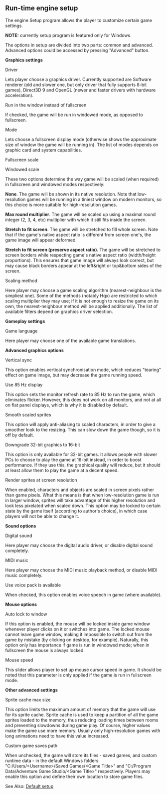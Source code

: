 Run-time engine setup
---------------------

The engine Setup program allows the player to customize certain game
settings.

**NOTE:** currently setup program is featured only for Windows.

The options in setup are divided into two parts: common and advanced.
Advanced options could be accessed by pressing "Advanced" button.

**Graphics settings**

Driver

Lets player choose a graphics driver. Currently supported are Software
renderer (old and slower one, but only driver that fully supports 8-bit
games), Direct3D 9 and OpenGL (newer and faster drivers with hardware
acceleration).

Run in the window instead of fullscreen

If checked, the game will be run in windowed mode, as opposed to
fullscreen.

Mode

Lets choose a fullscreen display mode (otherwise shows the approximate
size of window the game will be running in). The list of modes depends
on graphic card and system capabilities.

Fullscreen scale

Windowed scale

These two options determine the way game will be scaled (when required)
in fullscreen and windowed modes respectively:

**None**. The game will be shown in its native resolution. Note that
low-resolution games will be running in a tiniest window on modern
monitors, so this choice is more suitable for high-resolution games.

**Max round multiplier**. The game will be scaled up using a maximal
round integer (2, 3, 4, etc) multiplier with which it still fits inside
the screen.

**Stretch to fit screen**. The game will be stretched to fill whole
screen. Note that if the game's native aspect ratio is different from
screen one's, the game image will appear deformed.

**Stretch to fit screen (preserve aspect ratio)**. The game will be
stretched to screen borders while respecting game's native aspect ratio
(width/height proportions). This ensures that game image will always
look correct, but may cause black borders appear at the left&right or
top&bottom sides of the screen.

Scaling method

Here player may choose a game scaling algorithm (nearest-neighbour is
the simpliest one). Some of the methods (notably Hqx) are restricted to
which scaling multiplier they may use; if it is not enough to resize the
game on its own, the nearest-neighbour method will be applied
additionally. The list of available filters depend on graphics driver
selection.

**Gameplay settings**

Game language

Here player may choose one of the available game translations.

**Advanced graphics options**

Vertical sync

This option enables vertical synchronisation mode, which reduces
"tearing" effect on game image, but may decrease the game running speed.

Use 85 Hz display

This option sets the monitor refresh rate to 85 Hz to run the game,
which eliminates flicker. However, this does not work on all monitors,
and not at all on flat panel displays, which is why it is disabled by
default.

Smooth scaled sprites

This option will apply anti-aliasing to scaled characters, in order to
give a smoother look to the resizing. This can slow down the game
though, so it is off by default.

Downgrade 32-bit graphics to 16-bit

This option is only available for 32-bit games. It allows people with
slower PCs to choose to play the game at 16-bit instead, in order to
boost performance. If they use this, the graphical quality will reduce,
but it should at least allow them to play the game at a decent speed.

Render sprites at screen resolution

When enabled, characters and objects are scaled in screen pixels rather
than game pixels. What this means is that when low-resolution game is
run in larger window, sprites will take advantage of this higher
resolution and look less pixelated when scaled down. This option may be
locked to certain state by the game itself (according to author's
choice), in which case players will not be able to change it.

**Sound options**

Digital sound

Here player may choose the digital audio driver, or disable digital
sound completely.

MIDI music

Here player may choose the MIDI music playback method, or disable MIDI
music completely.

Use voice pack is available

When checked, this option enables voice speech in game (where
available).

**Mouse options**

Auto lock to window

If this option is enabled, the mouse will be locked inside game window
whenever player clicks on it or switches into game. The locked mouse
cannot leave game window, making it impossible to switch out from the
game by mistake (by clicking on desktop, for example). Naturally, this
option only has importance if game is run in windowed mode; when in
fullscreen the mouse is always locked.

Mouse speed

This slider allows player to set up mouse cursor speed in game. It
should be noted that this parameter is only applied if the game is run
in fullscreen mode.

**Other advanced settings**

Sprite cache max size

This option limits the maximum amount of memory that the game will use
for its sprite cache. Sprite cache is used to keep a partition of all
the game sprites loaded to the memory, thus reducing loading times
between rooms and preventing slowdowns during game play. Of course,
higher values make the game use more memory. Usually only
high-resolution games with long animations need to have this value
increased.

Custom game saves path

When unchecked, the game will store its files - saved games, and custom
runtime data - in the default Windows folders:
"C:/Users/&lt;Username&gt;/Saved Games/&lt;Game Title&gt;" and
"C:/Program Data/Adventure Game Studio/&lt;Game Title&gt;" respectively.
Players may enable this option and define their own location to store
game files.

See Also: [Default setup](Settingupthegame#Default%20setup)
